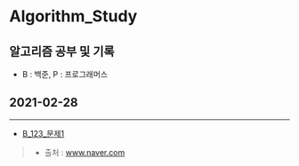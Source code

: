 # Algorithm_Study

## 알고리즘 공부 및 기록
* B : 백준, P : 프로그래머스

## 2021-02-28
***
* [B_123_문제1](URL "https://github.com/j2junn/Algorithm_Study/blob/main/README.md")
> * 출처 : www.naver.com